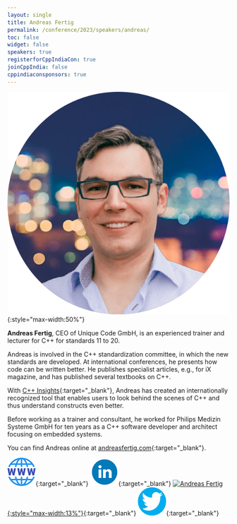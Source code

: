 ```yaml
---
layout: single
title: Andreas Fertig
permalink: /conference/2023/speakers/andreas/
toc: false
widget: false
speakers: true
registerforCppIndiaCon: true
joinCppIndia: false
cppindiaconsponsors: true
---
```

![Andreas Fertig](/conference/2023/graphics/speakers/andreas.png "Andreas Fertig"){:style="max-width:50%"}

**Andreas Fertig**, CEO of Unique Code GmbH, is an experienced trainer and lecturer for C++ for standards 11 to 20. 
 
Andreas is involved in the C++ standardization committee, in which the new standards are developed. At international conferences, he presents how code can be written better. He publishes specialist articles, e.g., for iX magazine, and has published several textbooks on C++. 
 
With [C++ Insights](https://cppinsights.io){:target="_blank"}, Andreas has created an internationally recognized tool that enables users to look behind the scenes of C++ and thus understand constructs even better. 
 
Before working as a trainer and consultant, he worked for Philips Medizin Systeme GmbH for ten years as a C++ software developer and architect focusing on embedded systems. 
 
You can find Andreas online at [andreasfertig.com](andreasfertig.com){:target="_blank"}.  

[![Andreas Fertig](/assets/images/www.png "Andreas Fertig")](https://andreasfertig.com/){:target="_blank"}
[![Andreas Fertig](/assets/images/linkedin.png "Andreas Fertig")](https://de.linkedin.com/in/andreasfertig){:target="_blank"}
[![Andreas Fertig](https://github.githubassets.com/images/modules/logos_page/GitHub-Mark.png "Andreas Fertig"){:style="max-width:13%"}](https://github.com/andreasfertig){:target="_blank"}
[![Andreas Fertig](/assets/images/twitter.png "Andreas Fertig")](https://twitter.com/Andreas__Fertig){:target="_blank"}
<pre>











































</pre>